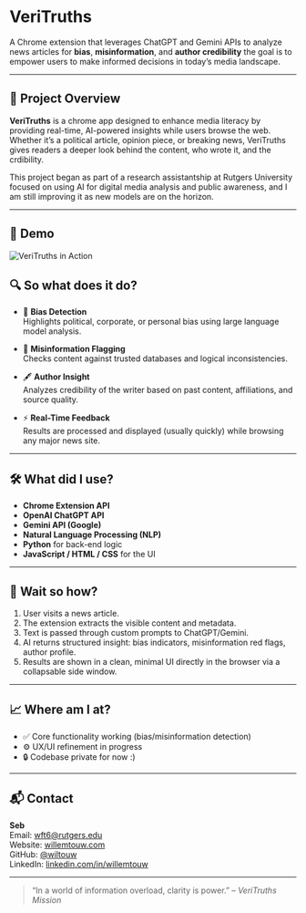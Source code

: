 # VeriTruths

A Chrome extension that leverages ChatGPT and Gemini APIs to analyze news articles for **bias**, **misinformation**, and **author credibility** the goal is to empower users to make informed decisions in today’s media landscape.

---

## 🧠 Project Overview

**VeriTruths** is a chrome app designed to enhance media literacy by providing real-time, AI-powered insights while users browse the web. Whether it’s a political article, opinion piece, or breaking news, VeriTruths gives readers a deeper look behind the content, who wrote it, and the crdibility.

This project began as part of a research assistantship at Rutgers University focused on using AI for digital media analysis and public awareness, and I am still improving it as new models are on the horizon.

---
## 🎥 Demo

![VeriTruths in Action](VeriUI.gif)


## 🔍 So what does it do?

- 🧾 **Bias Detection**  
  Highlights political, corporate, or personal bias using large language model analysis.

- 🧠 **Misinformation Flagging**  
  Checks content against trusted databases and logical inconsistencies.

- 🖋️ **Author Insight**  
  Analyzes credibility of the writer based on past content, affiliations, and source quality.

- ⚡ **Real-Time Feedback**  
  Results are processed and displayed (usually quickly) while browsing any major news site.

---

## 🛠️ What did I use?

- **Chrome Extension API**
- **OpenAI ChatGPT API**
- **Gemini API (Google)**
- **Natural Language Processing (NLP)**
- **Python** for back-end logic
- **JavaScript / HTML / CSS** for the UI

---

## 🧩 Wait so how?

1. User visits a news article.
2. The extension extracts the visible content and metadata.
3. Text is passed through custom prompts to ChatGPT/Gemini.
4. AI returns structured insight: bias indicators, misinformation red flags, author profile.
5. Results are shown in a clean, minimal UI directly in the browser via a collapsable side window.

---

## 📈 Where am I at?
- ✅ Core functionality working (bias/misinformation detection)
- ⚙️ UX/UI refinement in progress
- 🔒 Codebase private for now :)


---

## 📬 Contact

**Seb**  
Email: [wft6@rutgers.edu](mailto:wft6@rutgers.edu)  
Website: [willemtouw.com](https://willemtouw.com)  
GitHub: [@wiltouw](https://github.com/wiltouw)  
LinkedIn: [linkedin.com/in/willemtouw](https://linkedin.com/in/willemtouw)

---

> “In a world of information overload, clarity is power.” – *VeriTruths Mission*
